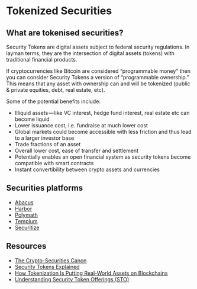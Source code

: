 # Tokenized Securities

## What are tokenised securities?

Security Tokens are digital assets subject to federal security regulations. In layman terms, they are the intersection of digital assets \(tokens\) with traditional financial products.

If cryptocurrencies like Bitcoin are considered “programmable money” then you can consider Security Tokens a version of “programmable ownership.” This means that any asset with ownership can and will be tokenized \(public & private equities, debt, real estate, etc\).

Some of the potential benefits include:

* Illiquid assets — like VC interest, hedge fund interest, real estate etc can become liquid
* Lower issuance cost, i.e. fundraise at much lower cost
* Global markets could become accessible with less friction and thus lead to a larger investor base
* Trade fractions of an asset
* Overall lower cost, ease of transfer and settlement
* Potentially enables an open financial system as security tokens become compatible with smart contracts
* Instant convertibility between crypto assets and currencies

## Securities platforms

* [Abacus](abacus.md)
* [Harbor](harbor.md)
* [Polymath](polymath.md)
* [Templum](templum.md)
* [Securitize](securitize.md)

## Resources

* [The Crypto-Securities Canon](https://medium.com/harborhq/the-crypto-securities-canon-e0d5eb53ed1d)
* [Security Tokens Explained](https://www.apollocap.io/blog/2018/11/5/security-tokens-explained)
* [How Tokenization Is Putting Real-World Assets on Blockchains](https://www.nasdaq.com/article/how-tokenization-is-putting-real-world-assets-on-blockchains-cm767952)
* [Understanding Security Token Offerings \(STO\)](https://medium.com/swlh/understanding-security-token-offerings-sto-bc272acd3f27)

